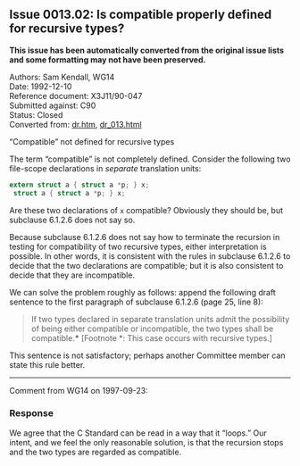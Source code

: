 ## Issue 0013.02: Is compatible properly defined for recursive types?

**This issue has been automatically converted from the original issue lists and some formatting may not have been preserved.**

Authors: Sam Kendall, WG14  
Date: 1992-12-10  
Reference document: X3J11/90-047  
Submitted against: C90  
Status: Closed  
Converted from: [dr.htm](https://www.open-std.org/jtc1/sc22/wg14/www/docs/dr.htm), [dr_013.html](https://www.open-std.org/jtc1/sc22/wg14/www/docs/dr_013.html)

“Compatible” not defined for recursive types

The term “compatible” is not completely defined. Consider the following two
file-scope declarations in *separate* translation units:

```c
extern struct a { struct a *p; } x;
 struct a { struct a *p; } x;
```

Are these two declarations of `x` compatible? Obviously they should be, but
subclause 6.1.2.6 does not say so.

Because subclause 6.1.2.6 does not say how to terminate the recursion in testing
for compatibility of two recursive types, either interpretation is possible. In
other words, it is consistent with the rules in subclause 6.1.2.6 to decide that
the two declarations are compatible; but it is also consistent to decide that
they are incompatible.

We can solve the problem roughly as follows: append the following draft sentence
to the first paragraph of subclause 6.1.2.6 (page 25, line 8):

> If two types declared in separate translation units admit the possibility of
> being either compatible or incompatible, the two types shall be
> compatible.**\*** \[Footnote \*: This case occurs with recursive types.]

This sentence is not satisfactory; perhaps another Committee member can state
this rule better.

---

Comment from WG14 on 1997-09-23:

### Response

We agree that the C Standard can be read in a way that it “loops.” Our intent,
and we feel the only reasonable solution, is that the recursion stops and the
two types are regarded as compatible.
